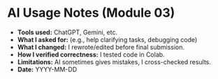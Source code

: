# AI Usage Notes (Module 03)

- **Tools used:** ChatGPT, Gemini, etc.
- **What I asked for:** (e.g., help clarifying tasks, debugging code)
- **What I changed:** I rewrote/edited before final submission.
- **How I verified correctness:** I tested code in Colab.
- **Limitations:** AI sometimes gives mistakes, I cross-checked results.
- **Date:** YYYY-MM-DD
